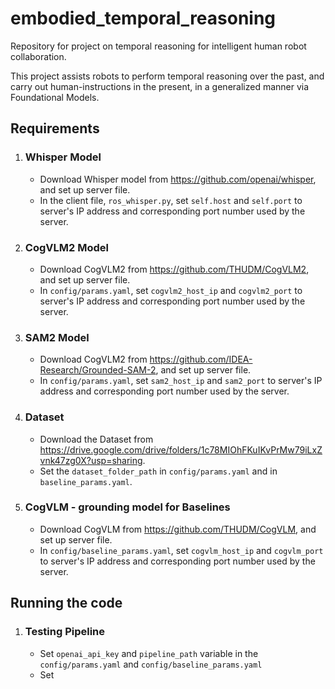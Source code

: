 # embodied_temporal_reasoning
Repository for project on temporal reasoning for intelligent human robot collaboration.

This project assists robots to perform temporal reasoning over the past, and carry out human-instructions in the present, in a generalized manner via Foundational Models.

## Requirements
1. ### Whisper Model
   * Download Whisper model from <https://github.com/openai/whisper>, and set up server file.
   * In the client file, `ros_whisper.py`, set `self.host` and `self.port` to server's IP address and corresponding port number used by the server.

2. ### CogVLM2 Model
   *  Download CogVLM2 from <https://github.com/THUDM/CogVLM2>, and set up server file.
   *  In `config/params.yaml`, set `cogvlm2_host_ip` and `cogvlm2_port` to server's IP address and corresponding port number used by the server.

3. ### SAM2 Model
   *  Download CogVLM2 from <https://github.com/IDEA-Research/Grounded-SAM-2>, and set up server file.
   *  In `config/params.yaml`, set `sam2_host_ip` and `sam2_port` to server's IP address and corresponding port number used by the server.

4. ### Dataset
   * Download the Dataset from <https://drive.google.com/drive/folders/1c78MIOhFKuIKvPrMw79iLxZvnk47zg0X?usp=sharing>.
   * Set the `dataset_folder_path` in `config/params.yaml` and in `baseline_params.yaml`.

5. ### CogVLM - grounding model for Baselines
   *  Download CogVLM from <https://github.com/THUDM/CogVLM>, and set up server file.
   *  In `config/baseline_params.yaml`, set `cogvlm_host_ip` and `cogvlm_port` to server's IP address and corresponding port number used by the server.
  
## Running the code
1. ### Testing Pipeline
   * Set `openai_api_key` and `pipeline_path` variable in the `config/params.yaml` and `config/baseline_params.yaml`
   * Set 
